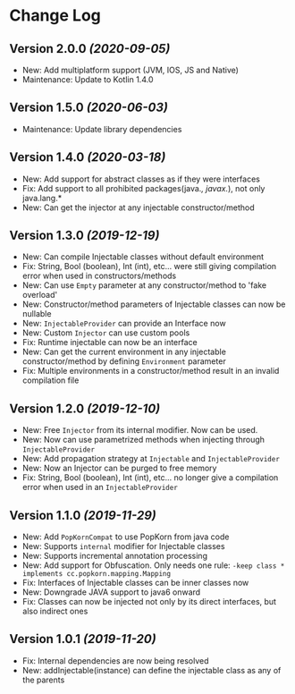 Change Log
==========

Version 2.0.0 *(2020-09-05)*
-----------------------------
* New: Add multiplatform support (JVM, IOS, JS and Native)
* Maintenance: Update to Kotlin 1.4.0

Version 1.5.0 *(2020-06-03)*
-----------------------------
* Maintenance: Update library dependencies

Version 1.4.0 *(2020-03-18)*
-----------------------------
* New: Add support for abstract classes as if they were interfaces
* Fix: Add support to all prohibited packages(java.*, javax.*), not only java.lang.*
* New: Can get the injector at any injectable constructor/method 

Version 1.3.0 *(2019-12-19)*
-----------------------------
* New: Can compile Injectable classes without default environment
* Fix: String, Bool (boolean), Int (int), etc... were still giving compilation error when used in constructors/methods
* New: Can use `Empty` parameter at any constructor/method to 'fake overload'
* New: Constructor/method parameters of Injectable classes can now be nullable
* New: `InjectableProvider` can provide an Interface now
* New: Custom `Injector` can use custom pools
* Fix: Runtime injectable can now be an interface
* New: Can get the current environment in any injectable constructor/method by defining `Environment` parameter
* Fix: Multiple environments in a constructor/method result in an invalid compilation file 

Version 1.2.0 *(2019-12-10)*
-----------------------------
* New: Free `Injector` from its internal modifier. Now can be used.
* New: Now can use parametrized methods when injecting through `InjectableProvider`  
* New: Add propagation strategy at `Injectable` and `InjectableProvider`
* New: Now an Injector can be purged to free memory
* Fix: String, Bool (boolean), Int (int), etc... no longer give a compilation error when used in an `InjectableProvider` 

Version 1.1.0 *(2019-11-29)*
-----------------------------
* New: Add `PopKornCompat` to use PopKorn from java code
* New: Supports `internal` modifier for Injectable classes
* New: Supports incremental annotation processing
* New: Add support for Obfuscation. Only needs one rule: `-keep class * implements cc.popkorn.mapping.Mapping`
* Fix: Interfaces of Injectable classes can be inner classes now
* New: Downgrade JAVA support to java6 onward
* Fix: Classes can now be injected not only by its direct interfaces, but also indirect ones

Version 1.0.1 *(2019-11-20)*
-----------------------------
* Fix: Internal dependencies are now being resolved
* New: addInjectable(instance) can define the injectable class as any of the parents
    